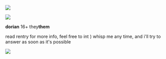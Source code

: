 ![](https://64.media.tumblr.com/6f8f658e0d065d42f7b751adec1237bb/3461ade0a7114c32-f6/s400x600/ae5596958dc33fe362e35c951aa6aee2d2f69201.pnj)

![](https://scontent.fktw1-1.fna.fbcdn.net/v/t1.15752-9/418275481_2225358341003136_3518196363786152015_n.png?_nc_cat=104&ccb=1-7&_nc_sid=8cd0a2&_nc_ohc=gRICYGzBSCYAX93u2rc&_nc_ht=scontent.fktw1-1.fna&oh=03_AdT3vSJkkYhsMbDLazrMi8AlW_rL5W9sgHCrx_DwUk6T0w&oe=65DA4CD6)

**dorian** 16+ they**them** 

read rentry for more info, feel free to int ) whisp me any time, and i'll try to answer as soon as it's possible

![](https://64.media.tumblr.com/333ec7d963d5f7fc74fd54c5d92f3697/3461ade0a7114c32-53/s400x600/fb1a8aba84786719aefe8b1d11d84dde46b83f51.pnj)
